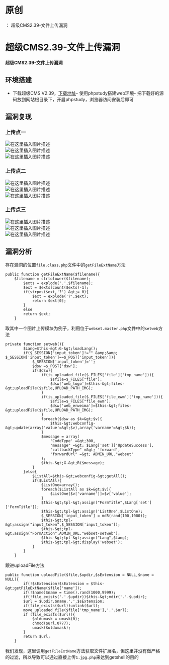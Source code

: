 # 原创
：  超级CMS2.39-文件上传漏洞

# 超级CMS2.39-文件上传漏洞

#### 超级CMS2.39-文件上传漏洞

## 环境搭建

> 
- 下载超级CMS V2.39，[下载地址](http://www.chaojicms.com/)- 使用phpstudy搭建web环境- 把下载好的源码放到网站根目录下，开启phpstudy，浏览器访问安装后即可


## 漏洞复现

### 上传点一

<img alt="在这里插入图片描述" src="https://img-blog.csdnimg.cn/20210621010029483.png?x-oss-process=image/watermark,type_ZmFuZ3poZW5naGVpdGk,shadow_10,text_aHR0cHM6Ly9ibG9nLmNzZG4ubmV0L0xZSjIwMDEwNzI4,size_16,color_FFFFFF,t_70#pic_center"/><br/> <img alt="在这里插入图片描述" src="https://img-blog.csdnimg.cn/20210621010034844.png?x-oss-process=image/watermark,type_ZmFuZ3poZW5naGVpdGk,shadow_10,text_aHR0cHM6Ly9ibG9nLmNzZG4ubmV0L0xZSjIwMDEwNzI4,size_16,color_FFFFFF,t_70#pic_center"/><br/> <img alt="在这里插入图片描述" src="https://img-blog.csdnimg.cn/20210621010041484.png?x-oss-process=image/watermark,type_ZmFuZ3poZW5naGVpdGk,shadow_10,text_aHR0cHM6Ly9ibG9nLmNzZG4ubmV0L0xZSjIwMDEwNzI4,size_16,color_FFFFFF,t_70#pic_center"/>

### 上传点二

<img alt="在这里插入图片描述" src="https://img-blog.csdnimg.cn/20210621010053328.png?x-oss-process=image/watermark,type_ZmFuZ3poZW5naGVpdGk,shadow_10,text_aHR0cHM6Ly9ibG9nLmNzZG4ubmV0L0xZSjIwMDEwNzI4,size_16,color_FFFFFF,t_70#pic_center"/><br/> <img alt="在这里插入图片描述" src="https://img-blog.csdnimg.cn/20210621010058971.png?x-oss-process=image/watermark,type_ZmFuZ3poZW5naGVpdGk,shadow_10,text_aHR0cHM6Ly9ibG9nLmNzZG4ubmV0L0xZSjIwMDEwNzI4,size_16,color_FFFFFF,t_70#pic_center"/><br/> <img alt="在这里插入图片描述" src="https://img-blog.csdnimg.cn/20210621010104883.png?x-oss-process=image/watermark,type_ZmFuZ3poZW5naGVpdGk,shadow_10,text_aHR0cHM6Ly9ibG9nLmNzZG4ubmV0L0xZSjIwMDEwNzI4,size_16,color_FFFFFF,t_70#pic_center"/>

### 上传点三

<img alt="在这里插入图片描述" src="https://img-blog.csdnimg.cn/20210621010135262.png?x-oss-process=image/watermark,type_ZmFuZ3poZW5naGVpdGk,shadow_10,text_aHR0cHM6Ly9ibG9nLmNzZG4ubmV0L0xZSjIwMDEwNzI4,size_16,color_FFFFFF,t_70#pic_center"/><br/> <img alt="在这里插入图片描述" src="https://img-blog.csdnimg.cn/2021062101014269.png?x-oss-process=image/watermark,type_ZmFuZ3poZW5naGVpdGk,shadow_10,text_aHR0cHM6Ly9ibG9nLmNzZG4ubmV0L0xZSjIwMDEwNzI4,size_16,color_FFFFFF,t_70#pic_center"/><br/> <img alt="在这里插入图片描述" src="https://img-blog.csdnimg.cn/20210621010147691.png?x-oss-process=image/watermark,type_ZmFuZ3poZW5naGVpdGk,shadow_10,text_aHR0cHM6Ly9ibG9nLmNzZG4ubmV0L0xZSjIwMDEwNzI4,size_16,color_FFFFFF,t_70#pic_center"/>

## 漏洞分析

> 
存在漏洞的位置`file.class.php`文件中的`getFileExtName`方法


```
public function getFileExtName($filename){
	$filename = strtolower($filename);
		$exts = explode('.',$filename);
		$ext = $exts[count($exts)-1];
		if(strpos($ext,'?') &gt;= 0){
			$ext = explode('?',$ext);
			return $ext[0];
		}
		else
		return $ext;
	}

```

> 
取其中一个图片上传模块为例子，利用位于`webset.master.php`文件中的`setweb`方法


```
private function setweb(){
		$Lang=$this-&gt;G-&gt;loadLang();
		if($_SESSION['input_token']!="" &amp;&amp; $_SESSION['input_token']==$_POST['input_token']){
			$_SESSION['input_token']='';
			$dsw =$_POST['dsw'];
			if($dsw){
                if(is_uploaded_file($_FILES['file']['tmp_name'])){
                    $sfile=$_FILES["file"];
                    $dsw['web_logo']=$this-&gt;files-&gt;uploadFile($sfile,UPLOAD_PATH_IMG);
                }
                if(is_uploaded_file($_FILES['file_ewm']['tmp_name'])){
                    $sfile=$_FILES["file_ewm"];
                    $dsw['web_erweima']=$this-&gt;files-&gt;uploadFile($sfile,UPLOAD_PATH_IMG);
                }
				foreach($dsw as $k=&gt;$v){
					$this-&gt;webconfig-&gt;update(array('value'=&gt;$v),array('varname'=&gt;$k));
				}
				$message = array(
					'CodeType' =&gt;300,
					"message" =&gt; $Lang['set']['UpdateSuccess'],
					"callbackType" =&gt; 'forward',
					"forwardUrl" =&gt; ADMIN_URL."webset"	
				);
				$this-&gt;G-&gt;R($message);
			}
		}else{
			$ListAll=$this-&gt;webconfig-&gt;getAll();
			if($ListAll){
				$ListOne=array();
				foreach($ListAll as $k=&gt;$v){
					$ListOne[$v['varname']]=$v['value'];
				}
				$this-&gt;tpl-&gt;assign("FormTitle",$Lang['set']['FormTitle']);
				$this-&gt;tpl-&gt;assign('ListOne',$ListOne);
				$_SESSION['input_token'] = md5(rand(100,1000));
				$this-&gt;tpl-&gt;assign("input_token",$_SESSION['input_token']);
				$this-&gt;tpl-&gt;assign("FormAction",ADMIN_URL."webset-setweb");
				$this-&gt;tpl-&gt;assign("Lang",$Lang);
				$this-&gt;tpl-&gt;display('webset');
			}
		}
	}

```

> 
跟进uploadFile方法


```
public function uploadFile($file,$updir,$sExtension = NULL,$name = NULL){
		if(!$sExtension)$sExtension = $this-&gt;getFileExtName($file['name']);
		if(!$name)$name = time().rand(1000,9999);
		if(!file_exists('.'.$updir))$this-&gt;mdir('.'.$updir);
		$url = $updir.$name.'.'.$sExtension;
		if(file_exists($url))unlink($url);
		move_uploaded_file($file['tmp_name'],'.'.$url);
		if (file_exists($url)){
			$oldumask = umask(0);
			chmod($url,0777);
			umask($oldumask);
		}
		return $url;
	}

```

> 
我们发现，这里调用`getFileExtName`方法获取文件扩展名，但这里并没有做严格的过滤，所以导致可以通过直接上传`1.jpg.php`来达到getshell的目的


